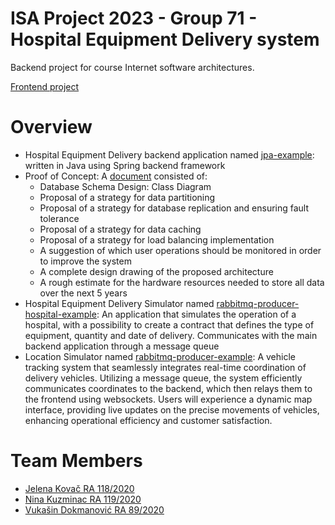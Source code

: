 # ISA Project 2023 - Group 71 - Hospital Equipment Delivery system
Backend project for course Internet software architectures.

[Frontend project](https://github.com/dokma11/isa-front-end-g71-2023)
# Overview
- Hospital Equipment Delivery backend application named [jpa-example](https://github.com/dokma11/isa-back-end-g71-2023/tree/main/jpa-example/src/main/java/rs/ac/uns/ftn/informatika/jpa): written in Java using Spring backend framework
- Proof of Concept: A [document](https://github.com/dokma11/isa-back-end-g71-2023/tree/main/ProofOfConcept) consisted of:
  - Database Schema Design: Class Diagram
  - Proposal of a strategy for data partitioning
  - Proposal of a strategy for database replication and ensuring fault tolerance
  - Proposal of a strategy for data caching
  - Proposal of a strategy for load balancing implementation
  - A suggestion of which user operations should be monitored in order to improve the system
  - A complete design drawing of the proposed architecture
  - A rough estimate for the hardware resources needed to store all data over the next 5 years
- Hospital Equipment Delivery Simulator named [rabbitmq-producer-hospital-example](https://github.com/dokma11/isa-back-end-g71-2023/tree/main/rabbitmq-producer-hospital-example/src/main/java/rs/ac/uns/ftn/informatika/rabbitmq): An application that simulates the operation of a hospital, with a possibility to create a contract that
defines the type of equipment, quantity and date of delivery. Communicates with the main backend application through a message queue
- Location Simulator named [rabbitmq-producer-example](https://github.com/dokma11/isa-back-end-g71-2023/tree/main/rabbitmq-producer-example/src/main/java/rs/ac/uns/ftn/informatika/rabbitmq): A vehicle tracking system that seamlessly integrates real-time coordination of delivery vehicles. Utilizing a message queue, the system efficiently communicates coordinates to the backend, which then relays them to the frontend using websockets. Users will experience a dynamic map interface, providing live updates on the precise movements of vehicles, enhancing operational efficiency and customer satisfaction.

# Team Members
- [Jelena Kovač RA 118/2020](https://github.com/jelenaakovacc)
- [Nina Kuzminac RA 119/2020](https://github.com/kuzminacc)
- [Vukašin Dokmanović RA 89/2020](https://github.com/dokma11)
